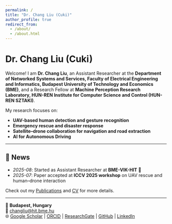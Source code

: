 ```yaml
---
permalink: /
title: "Dr. Chang Liu (Cuki)"
author_profile: true
redirect_from: 
  - /about/
  - /about.html
---
```


# Dr. Chang Liu (Cuki)

Welcome! I am **Dr. Chang Liu**, an Assistant Researcher at the **Department of Networked Systems and Services, Faculty of Electrical Engineering and Informatics, Budapest University of Technology and Economics (BME)**, and a Research Fellow at **Machine Perception Research Laboratory, HUN-REN Institute for Computer Science and Control (HUN-REN SZTAKI)**.

My research focuses on:  
- **UAV-based human detection and gesture recognition**  
- **Emergency rescue and disaster response**  
- **Satellite–drone collaboration for navigation and road extraction**  
- **AI for Autonomous Driving**

---

## 🔹 News
- *2025-08*: Started as Assistant Researcher at **BME-VIK-HIT** 🎉  
- *2025-07*: Paper accepted at **ICCV 2025 workshop** on UAV rescue and human–drone interaction  

Check out my [Publications](/publications/) and [CV](/files/CV.pdf) for more details.

---

📍 **Budapest, Hungary**  
📧 [changliu@hit.bme.hu](mailto:changliu@hit.bme.hu)  
🌐 [Google Scholar]([https://scholar.google.com/citations?user=PS_CX0AAAAAJ](https://scholar.google.com.hk/citations?user=-azXsEwAAAAJ&hl=en)) | [ORCID]([(https://orcid.org/0000-0001-6610-5348)]) | [ResearchGate]((https://www.researchgate.net/profile/Chang-Liu-367)) | [GitHub](https://github.com/ChangLiu-bp) | [LinkedIn](https://www.linkedin.com/in/dr-chang-liu-9305a7180/)
